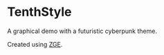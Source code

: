 TenthStyle
================================================================================

A graphical demo with a futuristic cyberpunk theme.

Created using [ZGE](https://github.com/zanneth/ZGE).

